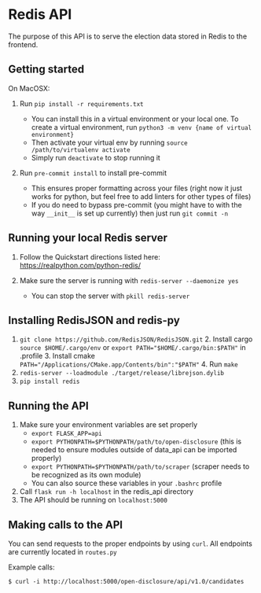Redis API
=
The purpose of this API is to serve the election data stored in Redis to the frontend.


Getting started
-
On MacOSX:
1. Run `pip install -r requirements.txt` 
    - You can install this in a virtual environment or your local one. To create a virtual environment, run `python3 -m venv {name of virtual environment}`
    - Then activate your virtual env by running `source /path/to/virtualenv activate`
    - Simply run `deactivate` to stop running it

2. Run `pre-commit install` to install pre-commit
    - This ensures proper formatting across your files (right now it just works for python, but feel free to add linters for other types of files)
    - If you do need to bypass pre-commit (you might have to with the way `__init__` is set up currently) then just run `git commit -n`

Running your local Redis server
-
1. Follow the Quickstart directions listed here: https://realpython.com/python-redis/
2. Make sure the server is running with `redis-server --daemonize yes`

    - You can stop the server with `pkill redis-server` 

Installing RedisJSON and redis-py
-
1. `git clone https://github.com/RedisJSON/RedisJSON.git`
    2. Install cargo `source $HOME/.cargo/env` or `export PATH="$HOME/.cargo/bin:$PATH"` in .profile
    3. Install cmake `PATH="/Applications/CMake.app/Contents/bin":"$PATH"`
    4. Run `make`
2. `redis-server --loadmodule ./target/release/librejson.dylib`
3. `pip install redis`

Running the API
-
1. Make sure your environment variables are set properly 
    - `export FLASK_APP=api`
    - `export PYTHONPATH=$PYTHONPATH/path/to/open-disclosure` (this is needed to ensure modules outside of data_api can be imported properly)
    - `export PYTHONPATH=$PYTHONPATH/path/to/scraper` (scraper needs to be recognized as its own module)
    - You can also source these variables in your `.bashrc` profile
2. Call `flask run -h localhost` in the redis_api directory
3. The API should be running on `localhost:5000`

Making calls to the API
-
You can send requests to the proper endpoints by using `curl`. All endpoints are currently located in `routes.py`

Example calls:

```
$ curl -i http://localhost:5000/open-disclosure/api/v1.0/candidates 
```